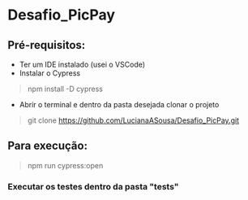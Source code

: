 # Desafio_PicPay

## Pré-requisitos:
- Ter um IDE instalado (usei o VSCode)
- Instalar o Cypress
> npm install -D cypress
- Abrir o terminal e dentro da pasta desejada clonar o projeto
> git clone https://github.com/LucianaASousa/Desafio_PicPay.git
  
## Para execução:
> npm run cypress:open

### Executar os testes dentro da pasta "tests"
